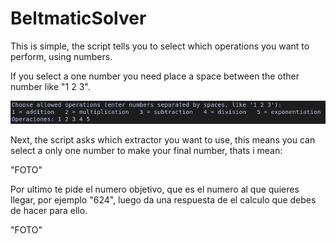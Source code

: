 # BeltmaticSolver

This is simple, the script tells you to select which operations you want to perform, using numbers.

If you select a one number you need place a space between the other number like "1 2 3".

![Foto1](PicsandGifs/Foto1.png)

Next, the script asks which extractor you want to use, this means you can select a only one number to make your final number, thats i mean:

"FOTO"

Por ultimo te pide el numero objetivo, que es el numero al que quieres llegar, por ejemplo "624", luego da una respuesta de el calculo que debes de hacer para ello.

"FOTO"

